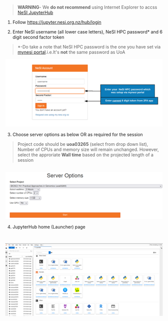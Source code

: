 >**WARNING**- We **do not recommend** using Internet Explorer to accss [NeSI JupyterHub](https://jupyter.nesi.org.nz/hub/login)

1. Follow https://jupyter.nesi.org.nz/hub/login
2. <p>Enter NeSI username (all lower case letters), NeSI HPC password* and 6 digit second factor token<br>
>*-Do take a note that NeSI HPC password is the one you have set via [mynesi portal](https://my.nesi.org.nz/login).i.e.It's **not** the same password as UoA
<p align="center"><img src="/img/jupyter_login_labels_updated.png" alt="drawing" width="700"/></p></p>

3. <p>Choose server options as below OR as required for the session
>Project code should be **uoa03265** (select from drop down list), Number of CPUs and memory size will remain unchanged. However, select the approriate **Wall time** based on the projected length of a session

<p align="center"><br><img src="/img/2022_server_options.png" alt="drawing" width="700"/></p></p>

4. <p>JupyterHub home (Launcher) page

 <br><p align="center"><img src="/img/2022_JupyterHUB.png" alt="drawing" size="700"/></p></p>
